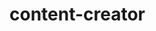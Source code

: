 # content-creator<script data-ad-client="ca-pub-3850088321424114" async src="https://pagead2.googlesyndication.com/pagead/js/adsbygoogle.js"></script>
